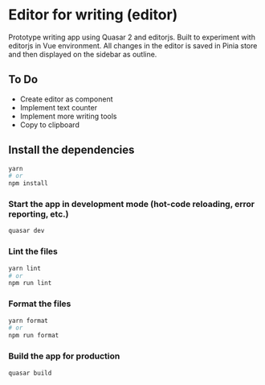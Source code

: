 # Editor for writing (editor)

Prototype writing app using Quasar 2 and editorjs. Built to experiment with editorjs in Vue environment. All changes in the editor is saved in Pinia store and then displayed on the sidebar as outline.

## To Do

- Create editor as component
- Implement text counter
- Implement more writing tools
- Copy to clipboard

## Install the dependencies

```bash
yarn
# or
npm install
```

### Start the app in development mode (hot-code reloading, error reporting, etc.)

```bash
quasar dev
```

### Lint the files

```bash
yarn lint
# or
npm run lint
```

### Format the files

```bash
yarn format
# or
npm run format
```

### Build the app for production

```bash
quasar build
```
